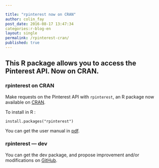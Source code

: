 ```yaml
---

title: "rpinterest now on CRAN"
author: colin_fay
post_date: 2016-08-17 13:47:34
categories:r-blog-en
layout: single
permalink: /rpinterest-cran/
published: true
---
```

## This R package allows you to access the Pinterest API. Now on CRAN.
<!--more-->
### rpinterest on CRAN
Make requests on the Pinterest API with `rpinterest`, an R package now available on <a href="https://cran.r-project.org/web/packages/rpinterest/index.html" target="_blank">CRAN</a>.

To install in R :
```{r}
install.packages("rpinterest")
```

You can get the user manual in <a href="https://cran.r-project.org/web/packages/rpinterest/rpinterest.pdf" target="_blank">pdf</a>.

### rpinterest — dev
You can get the dev package, and propose improvement and/or modifications on <a href="https://github.com/ColinFay/rpinterest" target="_blank">GitHub</a>.
